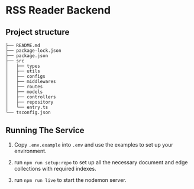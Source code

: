 # RSS Reader Backend

## Project structure

```
├── README.md
├── package-lock.json
├── package.json
├── src
│   ├── types
│   ├── utils
│   ├── configs
│   ├── middlewares
│   ├── routes
│   ├── models
│   ├── controllers
│   ├── repository
│   └── entry.ts
└── tsconfig.json
```

## Running The Service

1. Copy `.env.example` into `.env` and use the examples to set up your environment.

2. run `npm run setup:repo` to set up all the necessary document and edge collections with required indexes.

3. run `npm run live` to start the nodemon server.

